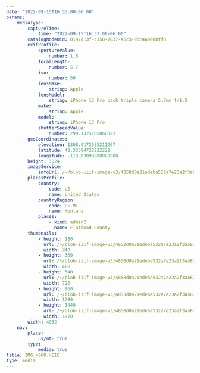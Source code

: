 ```yaml
---
date: "2022-09-15T16:33:00-06:00"
params:
    mediaType:
        captureTime:
            time: "2022-09-15T16:33:00-06:00"
        catalogNodeUid: 0197d13f-c158-7837-a6c3-93c4a9d08ff6
        exifProfile:
            apertureValue:
                number: 1.5
            focalLength:
                number: 5.7
            iso:
                number: 50
            lensMake:
                string: Apple
            lensModel:
                string: iPhone 13 Pro back triple camera 5.7mm f/1.5
            make:
                string: Apple
            model:
                string: iPhone 13 Pro
            shutterSpeedValue:
                number: 299.1325165060323
        geoCoordinates:
            elevation: 1308.9172535211267
            latitude: 48.33394722222222
            longitude: -113.83093888888888
        height: 3024
        imageService:
            infoUrl: /~/blob-iiif-image-v3/4858d0a21edeba532a7e23a2f3ab82dac88d2e735fc0d78b06e646ae2a1eb1a6/info.json
        placesProfile:
            country:
                code: US
                name: United States
            countryRegion:
                code: US-MT
                name: Montana
            places:
                - kind: admin2
                  name: Flathead County
        thumbnails:
            - height: 180
              url: /~/blob-iiif-image-v3/4858d0a21edeba532a7e23a2f3ab82dac88d2e735fc0d78b06e646ae2a1eb1a6/full/240%2C180/0/default.jpg
              width: 240
            - height: 360
              url: /~/blob-iiif-image-v3/4858d0a21edeba532a7e23a2f3ab82dac88d2e735fc0d78b06e646ae2a1eb1a6/full/480%2C360/0/default.jpg
              width: 480
            - height: 540
              url: /~/blob-iiif-image-v3/4858d0a21edeba532a7e23a2f3ab82dac88d2e735fc0d78b06e646ae2a1eb1a6/full/720%2C540/0/default.jpg
              width: 720
            - height: 960
              url: /~/blob-iiif-image-v3/4858d0a21edeba532a7e23a2f3ab82dac88d2e735fc0d78b06e646ae2a1eb1a6/full/1280%2C960/0/default.jpg
              width: 1280
            - height: 1440
              url: /~/blob-iiif-image-v3/4858d0a21edeba532a7e23a2f3ab82dac88d2e735fc0d78b06e646ae2a1eb1a6/full/1920%2C1440/0/default.jpg
              width: 1920
        width: 4032
    nav:
        place:
            us/mt: true
        type:
            media: true
title: IMG_4660.HEIC
type: media
---
```

